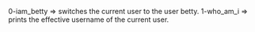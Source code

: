 0-iam_betty => switches the current user to the user betty.
1-who_am_i => prints the effective username of the current user.
